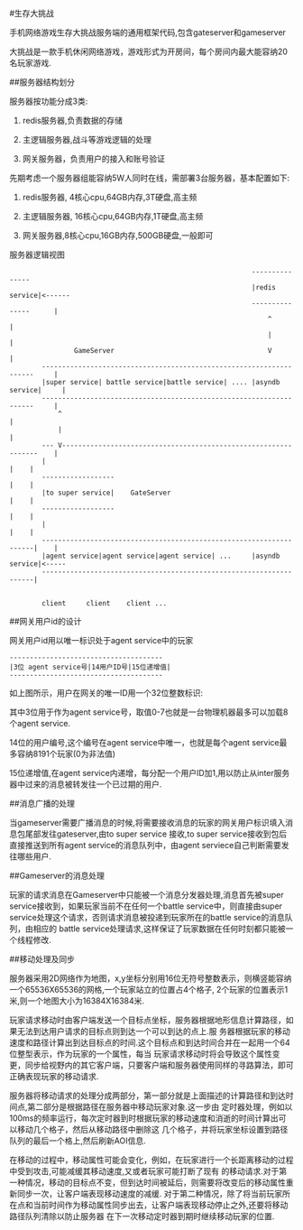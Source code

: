 #生存大挑战

手机网络游戏生存大挑战服务端的通用框架代码,包含gateserver和gameserver


大挑战是一款手机休闲网络游戏，游戏形式为开房间，每个房间内最大能容纳20名玩家游戏.

##服务器结构划分

服务器按功能分成3类:


1. redis服务器,负责数据的存储

2. 主逻辑服务器,战斗等游戏逻辑的处理

3. 网关服务器，负责用户的接入和账号验证


先期考虑一个服务器组能容纳5W人同时在线，需部署3台服务器，基本配置如下:

1. redis服务器, 4核心cpu,64GB内存,3T硬盘,高主频

2. 主逻辑服务器, 16核心cpu,64GB内存,1T硬盘,高主频

3. 网关服务器,8核心cpu,16GB内存,500GB硬盘,一般即可
 


服务器逻辑视图

												                --------------- 
																|redis service|<------
																---------------		 |		
																	^                |
																	|                |
					GameServer										V				 |
			--------------------------------------------------------------------	 |
			|super service| battle service|battle service| .... |asyndb service|     |
			--------------------------------------------------------------------     |
				^                                                                    |
				|                                                                    |
			---	V----------------------------------------------------------------	 |
			|                                                                   |    |
			------------------			                                        |    |
			|to super service|    GateServer                                    |    |
			------------------                                                  |    |
			|		                                                            |    | 
			--------------------------------------------------------------------|    |
			|agent service|agent service|agent service| ...     |asyndb service|<-----
			--------------------------------------------------------------------|    
                                                                               

			client     client    client ... 




##网关用户id的设计

网关用户id用以唯一标识处于agent service中的玩家
	
	--------------------------------------
	|3位 agent service号|14用户ID号|15位递增值|
	--------------------------------------

如上图所示，用户在网关的唯一ID用一个32位整数标识:	

其中3位用于作为agent service号，取值0-7也就是一台物理机器最多可以加载8个agent service.

14位的用户编号,这个编号在agent service中唯一，也就是每个agent service最多容纳8191个玩家(0为非法值)

15位递增值,在agent service内递增，每分配一个用户ID加1,用以防止从inter服务器中过来的消息被转发往一个已过期的用户.


##消息广播的处理

当gameserver需要广播消息的时候,将需要接收消息的玩家的网关用户标识填入消息包尾部发往gateserver,由to super service
接收,to super service接收到包后直接推送到所有agent service的消息队列中，由agent serviece自己判断需要发往哪些用户.


##Gameserver的消息处理

玩家的请求消息在Gameserver中只能被一个消息分发器处理,消息首先被super service接收到，如果玩家当前不在任何一个battle
service中，则直接由super service处理这个请求，否则请求消息被投递到玩家所在的battle service的消息队列，由相应的
battle service处理请求,这样保证了玩家数据在任何时刻都只能被一个线程修改.


##移动处理及同步

服务器采用2D网络作为地图，x,y坐标分别用16位无符号整数表示，则横竖能容纳一个65536X65536的网格,一个玩家站立的位置占4个格子,
2个玩家的位置表示1米,则一个地图大小为16384X16384米.

玩家请求移动时由客户端发送一个目标点坐标，服务器根据地形信息计算路径，如果无法到达用户请求的目标点则到达一个可以到达的点上.服
务器根据玩家的移动速度和路径计算出到达目标点的时间.这个目标点和到达时间合并在一起用一个64位整型表示，作为玩家的一个属性，每当
玩家请求移动时将会导致这个属性变更，同步给视野内的其它客户端，只要客户端和服务器使用同样的寻路算法，即可正确表现玩家的移动请求.

服务器将移动请求的处理分成两部分，第一部分就是上面描述的计算路径和到达时间点,第二部分是根据路径在服务器中移动玩家对象.这一步由
定时器处理，例如以100ms的频率运行，每次定时器到时根据玩家的移动速度和消逝的时间计算出可以移动几个格子，然后从移动路径中删除这
几个格子，并将玩家坐标设置到路径队列的最后一个格上,然后刷新AOI信息.

在移动的过程中，移动属性可能会变化，例如，在玩家进行一个长距离移动的过程中受到攻击,可能减缓其移动速度,又或者玩家可能打断了现有
的移动请求.对于第一种情况，移动的目标点不变，但到达时间被延后，则需要将改变后的移动属性重新同步一次，让客户端表现移动速度的减缓.
对于第二种情况，除了将当前玩家所在点和当前时间作为移动属性同步出去，让客户端表现移动停止之外,还要将移动路径队列清除以防止服务器
在下一次移动定时器到期时继续移动玩家的位置.



